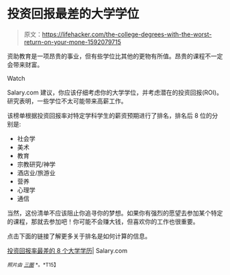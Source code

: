 # 投资回报最差的大学学位

> 原文：<https://lifehacker.com/the-college-degrees-with-the-worst-return-on-your-mone-1592079715>

资助教育是一项昂贵的事业，但有些学位比其他的更物有所值。昂贵的课程不一定会带来财富。

Watch

Salary.com 建议，你应该仔细考虑你的大学学位，并考虑潜在的投资回报(ROI)。研究表明，一些学位不太可能带来高薪工作。

该榜单根据投资回报率对特定学科学生的薪资预期进行了排名，排名后 8 位的分别是:

*   社会学
*   美术
*   教育
*   宗教研究/神学
*   酒店业/旅游业
*   营养
*   心理学
*   通信

当然，这份清单不应该阻止你追寻你的梦想。如果你有强烈的愿望去参加某个特定的课程，那就去参加吧！你可能不会赚大钱，但喜欢你的工作也很重要。

点击下面的链接了解更多关于排名是如何计算的信息。

[投资回报率最差的 8 个大学学历](http://www.salary.com/8-college-degrees-with-the-worst-return-on-investment/)| Salary.com

<small>*照片由*</small> [<small>*三圈*</small>](https://www.flickr.com/photos/circledthrice/) <small>*。*T15】</small>